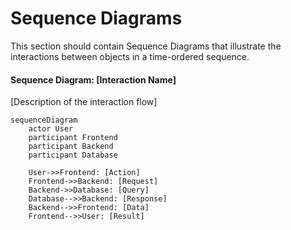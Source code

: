 # Sequence Diagrams

This section should contain Sequence Diagrams that illustrate the interactions between objects in a time-ordered sequence.

#### Sequence Diagram: [Interaction Name]

[Description of the interaction flow]

```mermaid
sequenceDiagram
    actor User
    participant Frontend
    participant Backend
    participant Database

    User->>Frontend: [Action]
    Frontend->>Backend: [Request]
    Backend->>Database: [Query]
    Database-->>Backend: [Response]
    Backend-->>Frontend: [Data]
    Frontend-->>User: [Result]
```
